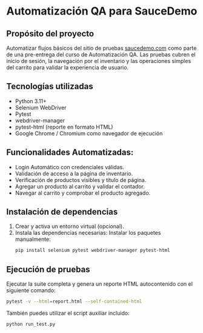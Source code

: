 # Automatización QA para SauceDemo

## Propósito del proyecto
Automatizar flujos básicos del sitio de pruebas [saucedemo.com](https://www.saucedemo.com) como parte de una pre-entrega del curso de Automatización QA. Las pruebas cubren el inicio de sesión, la navegación por el inventario y las operaciones simples del carrito para validar la experiencia de usuario.

## Tecnologías utilizadas
- Python 3.11+
- Selenium WebDriver
- Pytest
- webdriver-manager
- pytest-html (reporte en formato HTML)
- Google Chrome / Chromium como navegador de ejecución

## Funcionalidades Automatizadas:

* Login Automático con credenciales válidas.
* Validación de acceso a la página de inventario.
* Verificación de productos visibles y título de página.
* Agregar un producto al carrito y validar el contador.
* Navegar al carrito y comprobar el producto agregado.


## Instalación de dependencias
1. Crear y activa un entorno virtual (opcional).
2. Instala las dependencias necesarias:
   Instalar los paquetes manualmente:
   ```bash
   pip install selenium pytest webdriver-manager pytest-html
   ```

## Ejecución de pruebas
Ejecutar la suite completa y genera un reporte HTML autocontenido con el siguiente comando:
```bash
pytest -v --html=report.html --self-contained-html
```
También puedes utilizar el script auxiliar incluido:
```bash
python run_test.py
```
